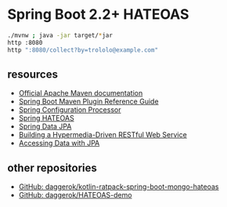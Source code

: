 # Spring Boot 2.2+ HATEOAS

```bash
./mvnw ; java -jar target/*jar
http :8080
http ":8080/collect?by=trololo@example.com"
```

## resources
* [Official Apache Maven documentation](https://maven.apache.org/guides/index.html)
* [Spring Boot Maven Plugin Reference Guide](https://docs.spring.io/spring-boot/docs/2.2.6.RELEASE/maven-plugin/)
* [Spring Configuration Processor](https://docs.spring.io/spring-boot/docs/2.2.6.RELEASE/reference/htmlsingle/#configuration-metadata-annotation-processor)
* [Spring HATEOAS](https://docs.spring.io/spring-boot/docs/2.2.6.RELEASE/reference/htmlsingle/#boot-features-spring-hateoas)
* [Spring Data JPA](https://docs.spring.io/spring-boot/docs/2.2.6.RELEASE/reference/htmlsingle/#boot-features-jpa-and-spring-data)
* [Building a Hypermedia-Driven RESTful Web Service](https://spring.io/guides/gs/rest-hateoas/)
* [Accessing Data with JPA](https://spring.io/guides/gs/accessing-data-jpa/)

## other repositories
* [GitHub: daggerok/kotlin-ratpack-spring-boot-mongo-hateoas](https://github.com/daggerok/kotlin-ratpack-spring-boot-mongo-hateoas)
* [GitHub: daggerok/HATEOAS-demo](https://github.com/daggerok/HATEOAS-demo)

